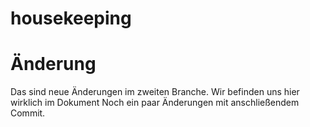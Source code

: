 # housekeeping

# Änderung

Das sind neue Änderungen im zweiten Branche.
Wir befinden uns hier wirklich im Dokument
Noch ein paar Änderungen mit anschließendem Commit.
